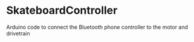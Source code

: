 # SkateboardController
Arduino code to connect the Bluetooth phone controller to the motor and drivetrain
